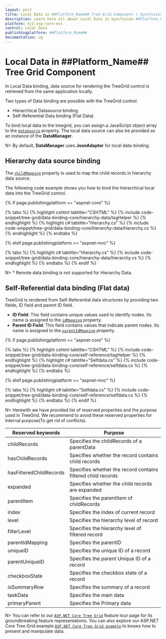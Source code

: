 ```yaml
---
layout: post
title: Local Data in ##Platform_Name## Tree Grid Component | Syncfusion
description: Learn here all about Local Data in Syncfusion ##Platform_Name## Tree Grid component of Syncfusion Essential JS 2 and more.
platform: ej2-asp-core-mvc
control: Local Data
publishingplatform: ##Platform_Name##
documentation: ug
---
```



# Local Data in ##Platform_Name## Tree Grid Component

In Local Data binding, data source for rendering the TreeGrid control is retrieved from the same application locally.

Two types of Data binding are possible with the TreeGrid control.

* Hierarchical Datasource binding
* Self-Referential Data binding (Flat Data)

To bind local data to the treegrid, you can assign a JavaScript object array to the [`dataSource`](https://help.syncfusion.com/cr/cref_files/aspnetcore-js2/Syncfusion.EJ2~Syncfusion.EJ2.TreeGrid.TreeGrid~DataSource.html) property. The local data source can also be provided as an instance of the **DataManager**.

N> By default, **DataManager** uses **JsonAdaptor** for local data-binding.

## Hierarchy data source binding

The [`childMapping`](https://help.syncfusion.com/cr/cref_files/aspnetcore-js2/Syncfusion.EJ2~Syncfusion.EJ2.TreeGrid.TreeGrid~ChildMapping.html) property is used to map the child records in hierarchy data source.

The following code example shows you how to bind the hierarchical local data into the TreeGrid control.

{% if page.publishingplatform == "aspnet-core" %}

{% tabs %}
{% highlight cshtml tabtitle="CSHTML" %}
{% include code-snippet/tree-grid/data-binding-core/hierarchy-data/tagHelper %}
{% endhighlight %}
{% highlight c# tabtitle="Hierarchy.cs" %}
{% include code-snippet/tree-grid/data-binding-core/hierarchy-data/hierarchy.cs %}
{% endhighlight %}
{% endtabs %}

{% elsif page.publishingplatform == "aspnet-mvc" %}

{% tabs %}
{% highlight c# tabtitle="Hierarchy.cs" %}
{% include code-snippet/tree-grid/data-binding-core/hierarchy-data/hierarchy.cs %}
{% endhighlight %}
{% endtabs %}
{% endif %}



N> * Remote data binding is not supported for Hierarchy Data.

## Self-Referential data binding (Flat data)

TreeGrid is rendered from Self-Referential data structures by providing two fields, ID field and parent ID field.

* **ID Field**: This field contains unique values used to identify nodes. Its name is assigned to the [`idMapping`](https://help.syncfusion.com/cr/cref_files/aspnetcore-js2/Syncfusion.EJ2~Syncfusion.EJ2.TreeGrid.TreeGrid~IdMapping.html) property.
* **Parent ID Field**: This field contains values that indicate parent nodes. Its name is assigned to the [`parentIdMapping`](https://help.syncfusion.com/cr/cref_files/aspnetcore-js2/Syncfusion.EJ2~Syncfusion.EJ2.TreeGrid.TreeGrid~ParentIdMapping.html) property.

{% if page.publishingplatform == "aspnet-core" %}

{% tabs %}
{% highlight cshtml tabtitle="CSHTML" %}
{% include code-snippet/tree-grid/data-binding-core/self-reference/tagHelper %}
{% endhighlight %}
{% highlight c# tabtitle="Selfdata.cs" %}
{% include code-snippet/tree-grid/data-binding-core/self-reference/selfdata.cs %}
{% endhighlight %}
{% endtabs %}

{% elsif page.publishingplatform == "aspnet-mvc" %}

{% tabs %}
{% highlight c# tabtitle="Selfdata.cs" %}
{% include code-snippet/tree-grid/data-binding-core/self-reference/selfdata.cs %}
{% endhighlight %}
{% endtabs %}
{% endif %}



N> Herewith we have provided list of reserved properties and the purpose used in TreeGrid. We recommend to avoid these reserved properties for Internal purpose(To get rid of conflicts).

Reserved keywords | Purpose
-----|-----
childRecords | Specifies the childRecords of a parentData
hasChildRecords | Specifies whether the record contains child records
hasFilteredChildRecords | Specifies whether the record contains filtered child records
expanded | Specifies whether the child records are expanded
parentItem | Specifies the parentItem of childRecords
index | Specifies the index of current record
level | Specifies the hierarchy level of record
filterLevel | Specifies the hierarchy level of filtered record
parentIdMapping | Specifies the parentID
uniqueID | Specifies the unique ID of a record
parentUniqueID | Specifies the parent Unique ID of a record
checkboxState | Specifies the checkbox state of a record
isSummaryRow | Specifies the summary of a record
taskData | Specifies the main data
primaryParent | Specifies the Primary data



N> You can refer to our  [`ASP.NET Core Tree Grid`](https://www.syncfusion.com/aspnet-core-ui-controls/tree-grid) feature tour page for its groundbreaking feature representations. You can also explore our ASP.NET Core Tree Grid example [`ASP.NET Core Tree Grid example`](https://ej2.syncfusion.com/aspnetcore/TreeGrid/Overview#/material) to knows how to present and manipulate data.